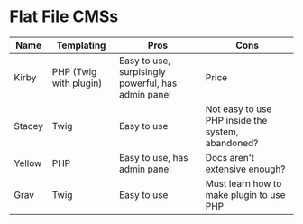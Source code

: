 # Flat File CMSs

|Name|Templating|Pros|Cons|
|----|----------|----|----|
|Kirby|PHP (Twig with plugin)|Easy to use, surpisingly powerful, has admin panel|Price|
|Stacey|Twig|Easy to use|Not easy to use PHP inside the system, abandoned?|
|Yellow|PHP|Easy to use, has admin panel|Docs aren't extensive enough?|
|Grav|Twig|Easy to use|Must learn how to make plugin to use PHP|

